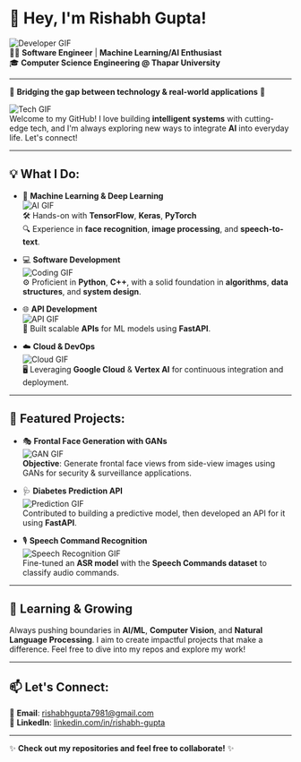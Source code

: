 # 👋 Hey, I'm **Rishabh Gupta**!

![Developer GIF](https://media.giphy.com/media/LMt9638dO8dftAjtco/giphy.gif)  
👨‍💻 **Software Engineer** | **Machine Learning/AI Enthusiast**  
🎓 **Computer Science Engineering @ Thapar University**

---

🚀 **Bridging the gap between technology & real-world applications** 🚀

![Tech GIF](https://media.giphy.com/media/xT9IgzoKnwFNmISR8I/giphy.gif)  
Welcome to my GitHub! I love building **intelligent systems** with cutting-edge tech, and I'm always exploring new ways to integrate **AI** into everyday life. Let's connect!

---

## 💡 **What I Do:**

- 🤖 **Machine Learning & Deep Learning**  
  ![AI GIF](https://media.giphy.com/media/3o7abB06u9bNzA8lu8/giphy.gif)  
  🛠 Hands-on with **TensorFlow**, **Keras**, **PyTorch**  
  🔍 Experience in **face recognition**, **image processing**, and **speech-to-text**.

- 💻 **Software Development**  
  ![Coding GIF](https://media.giphy.com/media/13HgwGsXF0aiGY/giphy.gif)  
  ⚙️ Proficient in **Python**, **C++**, with a solid foundation in **algorithms**, **data structures**, and **system design**.

- 🌐 **API Development**  
  ![API GIF](https://media.giphy.com/media/l3q2IPjlukbOTqZ3G/giphy.gif)  
  🚀 Built scalable **APIs** for ML models using **FastAPI**.

- ☁️ **Cloud & DevOps**  
  ![Cloud GIF](https://media.giphy.com/media/9B8wYztAoe1zO/giphy.gif)  
  🖥 Leveraging **Google Cloud** & **Vertex AI** for continuous integration and deployment.

---

## 💼 **Featured Projects:**

- 🎭 **Frontal Face Generation with GANs**  
  ![GAN GIF](https://media.giphy.com/media/xThtamIUiBojcfjheU/giphy.gif)  
  **Objective**: Generate frontal face views from side-view images using GANs for security & surveillance applications.  

- 🩺 **Diabetes Prediction API**  
  ![Prediction GIF](https://media.giphy.com/media/fAnzw6YK33jMwzp5wp/giphy.gif)  
  Contributed to building a predictive model, then developed an API for it using **FastAPI**.

- 🎙 **Speech Command Recognition**  
  ![Speech Recognition GIF](https://media.giphy.com/media/3oz8xLzD3zvJvKTtDi/giphy.gif)  
  Fine-tuned an **ASR model** with the **Speech Commands dataset** to classify audio commands.

---

## 🌱 **Learning & Growing**

Always pushing boundaries in **AI/ML**, **Computer Vision**, and **Natural Language Processing**. I aim to create impactful projects that make a difference. Feel free to dive into my repos and explore my work!

---

## 📫 **Let's Connect:**

💌 **Email**: [rishabhgupta7981@gmail.com](mailto:rishabhgupta7981@gmail.com)  
💼 **LinkedIn**: [linkedin.com/in/rishabh-gupta](https://linkedin.com/in/rishabh-gupta-5b5ab2289)  

---

✨ **Check out my repositories and feel free to collaborate!** ✨
